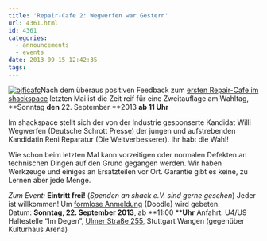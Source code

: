 ```yaml
---
title: 'Repair-Cafe 2: Wegwerfen war Gestern'
url: 4361.html
id: 4361
categories:
  - announcements
  - events
date: 2013-09-15 12:42:35
tags:
---
```


[![bjficafc](https://blog.shackspace.de/wp-content/uploads/2013/09/bjficafc-300x141.png)](https://blog.shackspace.de/wp-content/uploads/2013/09/bjficafc.png)Nach dem überaus positiven Feedback zum [ersten Repair-Cafe im shackspace](https://blog.shackspace.de/?p=4085) letzten Mai ist die Zeit reif für eine Zweitauflage am Wahltag, **Sonntag **den** 22\. September **2013 **ab 11 Uhr**

Im shackspace stellt sich der von der Industrie gesponserte Kandidat Willi Wegwerfen (Deutsche Schrott Presse) der jungen und aufstrebenden Kandidatin Reni Reparatur (Die Weltverbesserer).
Ihr habt die Wahl!

Wie schon beim letzten Mal kann vorzeitigen oder normalen Defekten an technischen Dingen auf den Grund gegangen werden. Wir haben Werkzeuge und einiges an Ersatzteilen vor Ort. Garantie gibt es keine, zu Lernen aber jede Menge.

_Zum Event:_
**Eintritt frei!** (_Spenden an shack e.V. sind gerne gesehen_) Jeder ist willkommen! Um [formlose Anmeldung](http://doodle.com/b3596wktfrg5h3eu) (Doodle) wird gebeten.
Datum: **Sonntag, 22\. September 2013**, ab **11:00 ****Uhr**
Anfahrt: U4/U9 Haltestelle “Im Degen”, [Ulmer Straße 255](https://blog.shackspace.de/?page_id=713), Stuttgart Wangen (gegenüber Kulturhaus Arena)